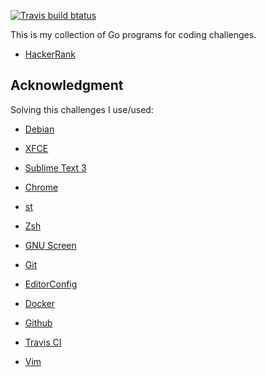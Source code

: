[![Travis build btatus](https://travis-ci.com/ntrrg/challenges.svg?branch=master)](https://travis-ci.com/ntrrg/challenges)

This is my collection of Go programs for coding challenges.

* [HackerRank](https://www.hackerrank.com/)

## Acknowledgment

Solving this challenges I use/used:

* [Debian](https://www.debian.org/)

* [XFCE](https://xfce.org/)

* [Sublime Text 3](https://www.sublimetext.com/3)

* [Chrome](https://www.google.com/chrome/browser/desktop/index.html)

* [st](https://st.suckless.org/)

* [Zsh](http://www.zsh.org/)

* [GNU Screen](https://www.gnu.org/software/screen)

* [Git](https://git-scm.com/)

* [EditorConfig](http://editorconfig.org/)

* [Docker](https://docker.com)

* [Github](https://github.com)

* [Travis CI](https://travis-ci.org)

* [Vim](https://www.vim.org/)

